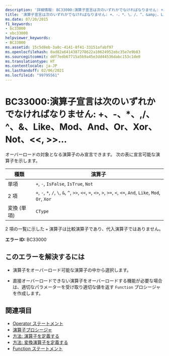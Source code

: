 ```yaml
---
description: '詳細情報: BC33000:演算子宣言は次のいずれかでなければなりません: +、-、*、,/、^、&amp;、Like、Mod、And、Or、Xor、Not、<<、>>...'
title: '演算子宣言は次のいずれかでなければなりません: +、-、*、\、/、^、&amp;、Like、Mod、And、Or、Xor、Not、<<、>>、=、<>、<、<=、>、>=、CType、IsTrue、または IsFalse'
ms.date: 07/20/2015
f1_keywords:
- bc33000
- vbc33000
helpviewer_keywords:
- BC33000
ms.assetid: 15c5d8eb-3a8c-4141-8f41-33151afabf97
ms.openlocfilehash: 0ad82a6414387278622a10624952ebc35e7e9b83
ms.sourcegitcommit: ddf7edb67715a5b9a45e3dd44536dabc153c1de0
ms.translationtype: HT
ms.contentlocale: ja-JP
ms.lasthandoff: 02/06/2021
ms.locfileid: "99795561"
---
```

# <a name="bc33000-operator-declaration-must-be-one-of----amp-like-mod-and-or-xor-not--"></a>BC33000:演算子宣言は次のいずれかでなければなりません: +、-、*、\,/、^、&amp;、Like、Mod、And、Or、Xor、Not、\<\<, >>...

オーバーロードの対象となる演算子のみ宣言できます。 次の表に宣言可能な演算子を示します。

|種類|演算子|
|----------|---------------|
|単項|`+`, `-`, `IsFalse`, `IsTrue`, `Not`|
|2 項|`+`, `-`, `*`, `/`, `\`, `&`, `^`, `>>`, `<<`, `=`, `<>`, `>`, `>=`, `<`, `<=`, `And`, `Like`, `Mod`, `Or`, `Xor`|
|変換 (単項)|`CType`|

 2 項の一覧に示した `=` 演算子は比較演算子であり、代入演算子ではありません。

 **エラー ID:** BC33000

## <a name="to-correct-this-error"></a>このエラーを解決するには

- 演算子をオーバーロード可能な演算子の中から選択します。

- 直接オーバーロードできない演算子をオーバーロードする機能が必要な場合は、適切なパラメーターを受け取り適切な値を返す `Function` プロシージャを作成します。

## <a name="see-also"></a>関連項目

- [Operator ステートメント](../statements/operator-statement.md)
- [演算子プロシージャ](../../programming-guide/language-features/procedures/operator-procedures.md)
- [方法: 演算子を定義する](../../programming-guide/language-features/procedures/how-to-define-an-operator.md)
- [方法: 変換演算子を定義する](../../programming-guide/language-features/procedures/how-to-define-a-conversion-operator.md)
- [Function ステートメント](../statements/function-statement.md)
